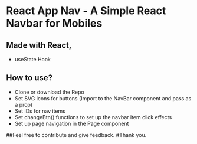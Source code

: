# React App Nav - A Simple React Navbar for Mobiles


## Made with React,

- useState Hook


## How to use?
- Clone or download the Repo
- Set SVG icons for buttons (Import to the NavBar component and pass as a prop)
- Set IDs for nav items 
- Set changeBtn() functions to set up the navbar item click effects
- Set up page navigation in the Page component 

##Feel free to contribute and give feedback. 
#Thank you. 
